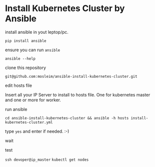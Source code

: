 # Install Kubernetes Cluster by Ansible

install ansible in yout leptop/pc.

`pip install ansible`

ensure you can run `ansible`

`ansible --help`

clone this repository

`git@github.com:mosleim/ansible-install-kubernetes-cluster.git`

edit hosts file

Insert all your IP Server to install to hosts file. One for kubernetes master and one or more for worker.

run ansible

`cd ansible-install-kubernetes-cluster && ansible -h hosts install-kubernetes-cluster.yml`

type `yes` and enter if needed. :-)

wait

test

`ssh devoper@ip_master`
`kubectl get nodes`

